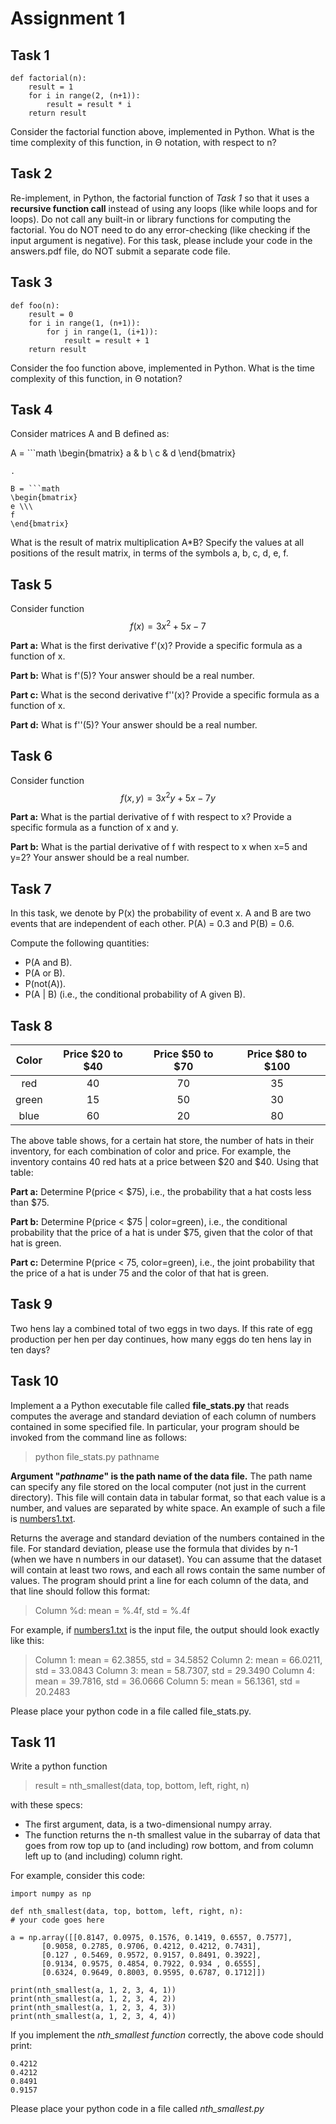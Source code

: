 # Assignment 1

## Task 1

```python=
def factorial(n):
    result = 1
    for i in range(2, (n+1)):
        result = result * i
    return result
```

Consider the factorial function above, implemented in Python. What is the time complexity of this function, in Θ notation, with respect to n?

## Task 2

Re-implement, in Python, the factorial function of *Task 1* so that it uses a **recursive function call** instead of using any loops (like while loops and for loops). Do not call any built-in or library functions for computing the factorial. You do NOT need to do any error-checking (like checking if the input argument is negative). For this task, please include your code in the answers.pdf file, do NOT submit a separate code file.

## Task 3

```python=
def foo(n):
    result = 0
    for i in range(1, (n+1)):
        for j in range(1, (i+1)):
            result = result + 1
    return result
```

Consider the foo function above, implemented in Python. What is the time complexity of this function, in Θ notation?

## Task 4

Consider matrices A and B defined as:

A = ```math
\begin{bmatrix}
a & b \\
c & d
\end{bmatrix}
```
.

B = ```math
\begin{bmatrix}
e \\\
f
\end{bmatrix}
```

What is the result of matrix multiplication A*B? Specify the values at all positions of the result matrix, in terms of the symbols a, b, c, d, e, f.

## Task 5

Consider function $$f(x)= 3x^2 + 5x - 7$$

**Part a:** What is the first derivative f'(x)? Provide a specific formula as a function of x.

**Part b:** What is f'(5)? Your answer should be a real number.

**Part c:** What is the second derivative f''(x)? Provide a specific formula as a function of x.

**Part d:** What is f''(5)? Your answer should be a real number.

## Task 6

Consider function $$f(x, y) = 3x^2y + 5x - 7y$$

**Part a:** What is the partial derivative of f with respect to x? Provide a specific formula as a function of x and y.

**Part b:** What is the partial derivative of f with respect to x when x=5 and y=2? Your answer should be a real number.

## Task 7

In this task, we denote by P(x) the probability of event x. A and B are two events that are independent of each other. P(A) = 0.3 and P(B) = 0.6.

Compute the following quantities:

* P(A and B).
* P(A or B).
* P(not(A)).
* P(A | B) (i.e., the conditional probability of A given B).

## Task 8

| Color | Price $20 to $40 | Price $50 to $70 | Price $80 to $100 |
| :---------: | :---------: | :---------: | :---------: |
| red | 40 | 70 | 35 |
| green | 15 | 50 | 30 |
| blue | 60 | 20 | 80 |

The above table shows, for a certain hat store, the number of hats in their inventory, for each combination of color and price. For example, the inventory contains 40 red hats at a price between $20 and $40. Using that table:

**Part a:** Determine P(price < $75), i.e., the probability that a hat costs less than $75.

**Part b:** Determine P(price < $75 | color=green), i.e., the conditional probability that the price of a hat is under $75, given that the color of that hat is green.

**Part c:** Determine P(price < 75, color=green), i.e., the joint probability that the price of a hat is under 75 and the color of that hat is green.

## Task 9

Two hens lay a combined total of two eggs in two days. If this rate of egg production per hen per day continues, how many eggs do ten hens lay in ten days?

## Task 10

Implement a a Python executable file called **file_stats.py** that reads computes the average and standard deviation of each column of numbers contained in some specified file. In particular, your program should be invoked from the command line as follows:
> python file_stats.py pathname

**Argument "*pathname*" is the path name of the data file.** The path name can specify any file stored on the local computer (not just in the current directory). This file will contain data in tabular format, so that each value is a number, and values are separated by white space. An example of such a file is [numbers1.txt](./numbers1.txt).

Returns the average and standard deviation of the numbers contained in the file. For standard deviation, please use the formula that divides by n-1 (when we have n numbers in our dataset). You can assume that the dataset will contain at least two rows, and each all rows contain the same number of values. The program should print a line for each column of the data, and that line should follow this format:

> Column %d: mean = %.4f, std = %.4f

For example, if [numbers1.txt](./numbers1.txt) is the input file, the output should look exactly like this:
> Column 1: mean = 62.3855, std = 34.5852
Column 2: mean = 66.0211, std = 33.0843
Column 3: mean = 58.7307, std = 29.3490
Column 4: mean = 39.7816, std = 36.0666
Column 5: mean = 56.1361, std = 20.2483

Please place your python code in a file called file_stats.py.

## Task 11

Write a python function
> result = nth_smallest(data, top, bottom, left, right, n)

with these specs:

* The first argument, data, is a two-dimensional numpy array.
* The function returns the n-th smallest value in the subarray of data that goes from row top up to (and including) row bottom, and from column left up to (and including) column right.

For example, consider this code:

```python=
import numpy as np

def nth_smallest(data, top, bottom, left, right, n):
# your code goes here

a = np.array([[0.8147, 0.0975, 0.1576, 0.1419, 0.6557, 0.7577],
       [0.9058, 0.2785, 0.9706, 0.4212, 0.4212, 0.7431],
       [0.127 , 0.5469, 0.9572, 0.9157, 0.8491, 0.3922],
       [0.9134, 0.9575, 0.4854, 0.7922, 0.934 , 0.6555],
       [0.6324, 0.9649, 0.8003, 0.9595, 0.6787, 0.1712]])

print(nth_smallest(a, 1, 2, 3, 4, 1))
print(nth_smallest(a, 1, 2, 3, 4, 2))
print(nth_smallest(a, 1, 2, 3, 4, 3))
print(nth_smallest(a, 1, 2, 3, 4, 4))
```

If you implement the *nth_smallest function* correctly, the above code should print:

```bash=
0.4212
0.4212
0.8491
0.9157
```

Please place your python code in a file called *nth_smallest.py*
